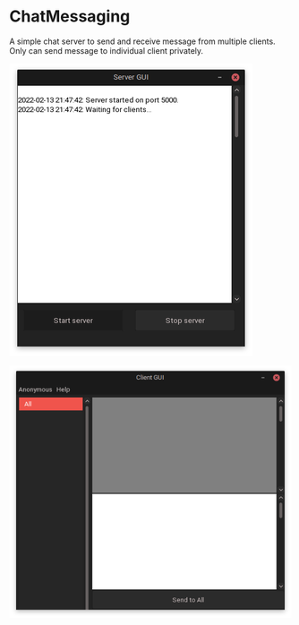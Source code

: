 # ChatMessaging

A simple chat server to send and receive message from multiple clients. Only can send message to individual client privately.

![Server](pictures/Server.png)

![Client](pictures/Client.png)
